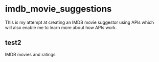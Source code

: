 # imdb_movie_suggestions
This is my attempt at creating an IMDB movie suggestor using APIs which will also enable me to learn more about how APIs work.

## test2
IMDB movies and ratings